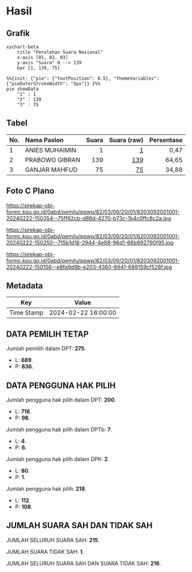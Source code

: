 # Hasil

## Grafik

```mermaid
xychart-beta
    title "Perolehan Suara Nasional"
    x-axis [01, 02, 03]
    y-axis "Suara" 0 --> 139
    bar [1, 139, 75]
```

```mermaid
%%{init: {"pie": {"textPosition": 0.5}, "themeVariables": {"pieOuterStrokeWidth": "5px"}} }%%
pie showData
    "1" : 1
    "2" : 139
    "3" : 75
```

## Tabel

| No. | Nama Paslon    | Suara | Suara (raw) | Persentase |
|:--- |:-------------- | -----:| -----------:| ----------:|
| 1   | ANIES MUHAIMIN | 1     | [1][p-1]    | 0,47       |
| 2   | PRABOWO GIBRAN | 139   | [139][p-2]  | 64,65      |
| 3   | GANJAR MAHFUD  | 75    | [75][p-3]   | 34,88      |


[p-1]: https://github.com/gigit-pemilu/pemilu-2024/blob/main/pilpres/hitung-suara/sub/82-maluku-utara/sub/03-halmahera-utara/sub/09-loloda-utara/sub/2001-dorume/sub/001-tps/sub/paslon-1.txt
[p-2]: https://github.com/gigit-pemilu/pemilu-2024/blob/main/pilpres/hitung-suara/sub/82-maluku-utara/sub/03-halmahera-utara/sub/09-loloda-utara/sub/2001-dorume/sub/001-tps/sub/paslon-2.txt
[p-3]: https://github.com/gigit-pemilu/pemilu-2024/blob/main/pilpres/hitung-suara/sub/82-maluku-utara/sub/03-halmahera-utara/sub/09-loloda-utara/sub/2001-dorume/sub/001-tps/sub/paslon-3.txt

## Foto C Plano

https://sirekap-obj-formc.kpu.go.id/0abd/pemilu/ppwp/82/03/09/20/01/8203092001001-20240222-150354--75ff62cb-d86d-4270-b73c-1b4c0ffc8c2a.jpg

https://sirekap-obj-formc.kpu.go.id/0abd/pemilu/ppwp/82/03/09/20/01/8203092001001-20240222-150250--715b1d18-2944-4e98-96d1-66b992790f95.jpg

https://sirekap-obj-formc.kpu.go.id/0abd/pemilu/ppwp/82/03/09/20/01/8203092001001-20240222-150156--e8fa9d9b-e203-4360-8941-689159cf528f.jpg


## Metadata

| Key        | Value               |
| ---------- | ------------------- |
| Time Stamp | 2024-02-22 16:00:00 |


## DATA PEMILIH TETAP

Jumlah pemilih dalam DPT: **275**.
 * L: **689**.
 * P: **836**.

## DATA PENGGUNA HAK PILIH

Jumlah pengguna hak pilih dalam DPT: **200**.
 * L: **718**.
 * P: **98**.

Jumlah pengguna hak pilih dalam DPTb: **7**.
 * L: **4**.
 * P: **6**.

Jumlah pengguna hak pilih dalam DPK: **2**.
 * L: **80**.
 * P: **1**.

Jumlah pengguna hak pilih: **218**.
 * L: **112**.
 * P: **108**.

## JUMLAH SUARA SAH DAN TIDAK SAH

JUMLAH SELURUH SUARA SAH: **215**.

JUMLAH SUARA TIDAK SAH: **1**.

JUMLAH SELURUH SUARA SAH DAN SUARA TIDAK SAH: **216**.


